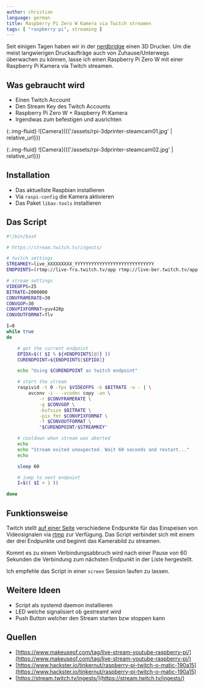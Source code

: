 ```yaml
---
author: christian
language: german
title: Raspberry Pi Zero W Kamera via Twitch streamen
tags: [ "raspberry pi", streaming ]
---
```


Seit einigen Tagen haben wir in der [nerdbridge](https://nerdbridge.de/) einen 3D Drucker.
Um die meist langwierigen Druckaufträge auch von Zuhause/Unterwegs überwachen zu können,
lasse ich einen Raspberry Pi Zero W mit einer Raspberry Pi Kamera via Twitch streamen.

## Was gebraucht wird

- Einen Twitch Account
- Den Stream Key des Twitch Accounts
- Raspberry Pi Zero W + Raspberry Pi Kamera
- Irgendwas zum befestigen und ausrichten

{:.img-fluid}
![Camera]({{'/assets/rpi-3dprinter-steamcam01.jpg' | relative_url}})

{:.img-fluid}
![Camera]({{'/assets/rpi-3dprinter-steamcam02.jpg' | relative_url}})

## Installation

- Das aktuellste Raspbian installieren
- Via `raspi-config` die Kamera aktivieren
- Das Paket `libav-tools` installieren

## Das Script

```sh
#!/bin/bash

# https://stream.twitch.tv/ingests/

# twitch settings
STREAMKEY=live_XXXXXXXXX_YYYYYYYYYYYYYYYYYYYYYYYYYYYYY
ENDPOINTS=(rtmp://live-fra.twitch.tv/app rtmp://live-ber.twitch.tv/app rtmp://live-ams.twitch.tv/app)

# stream settings
VIDEOFPS=25
BITRATE=2000000
CONVFRAMERATE=30
CONVGOP=30
CONVPIXFORMAT=yuv420p
CONVOUTFORMAT=flv

I=0
while true
do

    # get the current endpoint
    EPIDX=$(( $I % ${#ENDPOINTS[@]} ))
    CURENDPOINT=${ENDPOINTS[$EPIDX]}

    echo "Using $CURENDPOINT as twitch endpoint"

    # start the stream
    raspivid -t 0 -fps $VIDEOFPS -b $BITRATE -o - | \
        avconv -i - -vcodec copy -an \
            -r $CONVFRAMERATE \
            -g $CONVGOP \
            -bufsize $BITRATE \
            -pix_fmt $CONVPIXFORMAT \
            -f $CONVOUTFORMAT \
            "$CURENDPOINT/$STREAMKEY"

    # cooldown when stream was aborted
    echo
    echo "Stream exited unexpected. Wait 60 seconds and restart..."
    echo

    sleep 60

    # jump to next endpoint
    I=$(( $I + 1 ))

done
```

## Funktionsweise

Twitch stellt [auf einer Seite](https://stream.twitch.tv/ingests/) verschiedene Endpunkte
für das Einspeisen von Videosignalen via [rtmp](https://de.wikipedia.org/wiki/Real_Time_Messaging_Protocol) 
zur Verfügung. Das Script verbindet sich mit einem der
drei Endpunkte und beginnt das Kamerabild zu streamen.

Kommt es zu einem Verbindungsabbruch wird nach einer Pause von 60 Sekunden die Verbindung zum
nächsten Endpunkt in der Liste hergestellt.

Ich empfehle das Script in einer `screen` Session laufen zu lassen.

## Weitere Ideen

- Script als systemd daemon installieren
- LED welche signalisiert ob gestreamt wird
- Push Button welcher den Stream starten bzw stoppen kann

## Quellen

- [https://www.makeuseof.com/tag/live-stream-youtube-raspberry-pi/](https://www.makeuseof.com/tag/live-stream-youtube-raspberry-pi/)
- [https://www.hackster.io/tinkernut/raspberry-pi-twitch-o-matic-190a15](https://www.hackster.io/tinkernut/raspberry-pi-twitch-o-matic-190a15)
- [https://stream.twitch.tv/ingests/](https://stream.twitch.tv/ingests/)

